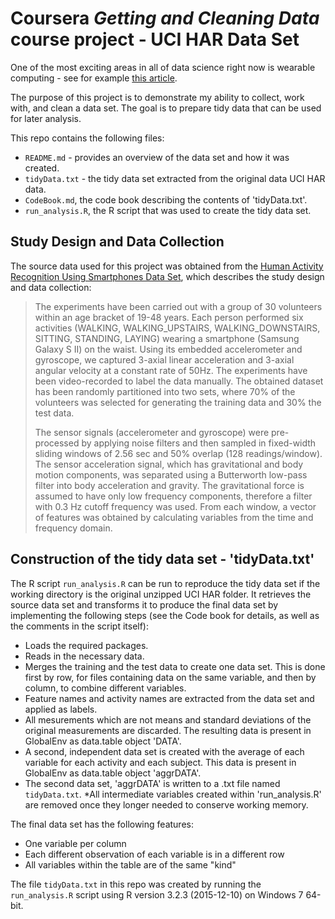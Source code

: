 # Coursera *Getting and Cleaning Data* course project - UCI HAR Data Set

One of the most exciting areas in all of data science right now is wearable computing - see for example [this article](http://www.insideactivitytracking.com/data-science-activity-tracking-and-the-battle-for-the-worlds-top-sports-brand/).

The purpose of this project is to demonstrate my ability to collect, work with, and clean a data set. The goal is to prepare tidy data that can be used for later analysis.

This repo contains the following files:

- `README.md` - provides an overview of the data set and how it was created.
- `tidyData.txt` - the tidy data set extracted from the original data UCI HAR data.
- `CodeBook.md`, the code book describing the contents of 'tidyData.txt'.
- `run_analysis.R`, the R script that was used to create the tidy data set.

## Study Design and Data Collection

The source data used for this project was obtained from the [Human Activity Recognition Using Smartphones Data Set](http://archive.ics.uci.edu/ml/datasets/Human+Activity+Recognition+Using+Smartphones#), which describes the study design and data collection:

> The experiments have been carried out with a group of 30 volunteers within an age bracket of 19-48 years. Each person performed six activities (WALKING, WALKING\_UPSTAIRS, WALKING\_DOWNSTAIRS, SITTING, STANDING, LAYING) wearing a smartphone (Samsung Galaxy S II) on the waist. Using its embedded accelerometer and gyroscope, we captured 3-axial linear acceleration and 3-axial angular velocity at a constant rate of 50Hz. The experiments have been video-recorded to label the data manually. The obtained dataset has been randomly partitioned into two sets, where 70% of the volunteers was selected for generating the training data and 30% the test data.
> 
> The sensor signals (accelerometer and gyroscope) were pre-processed by applying noise filters and then sampled in fixed-width sliding windows of 2.56 sec and 50% overlap (128 readings/window). The sensor acceleration signal, which has gravitational and body motion components, was separated using a Butterworth low-pass filter into body acceleration and gravity. The gravitational force is assumed to have only low frequency components, therefore a filter with 0.3 Hz cutoff frequency was used. From each window, a vector of features was obtained by calculating variables from the time and frequency domain.

## Construction of the tidy data set - 'tidyData.txt'

The R script `run_analysis.R` can be run to reproduce the tidy data set if the working directory is the original unzipped UCI HAR folder. 
It retrieves the source data set and transforms it to produce the final data set by implementing the following steps (see the Code book for details, as well as the comments in the script itself):

- Loads the required packages.
- Reads in the necessary data.
- Merges the training and the test data to create one data set. This is done first by row, for files containing data on the same variable, and then by column, to combine different variables.
- Feature names and activity names are extracted from the data set and applied as labels.
- All mesurements  which are not means and standard deviations of the original measurements are discarded. The resulting data is present in GlobalEnv as data.table object 'DATA'.
- A second, independent data set is created with the average of each variable for each activity and each subject. This data is present in GlobalEnv as data.table object 'aggrDATA'.
- The second data set, 'aggrDATA' is written to a .txt file named `tidyData.txt`.
*All intermediate variables created within 'run_analysis.R' are removed once they longer needed to conserve working memory. 

The final data set has the following features:
- One variable per column
- Each different observation of each variable is in a different row
- All variables within the table are of the same "kind"

The file `tidyData.txt` in this repo was created by running the `run_analysis.R` script using R version 3.2.3 (2015-12-10) on Windows 7 64-bit.
